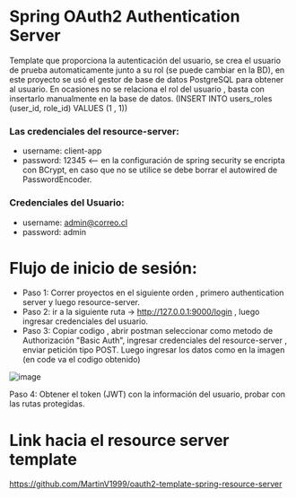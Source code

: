 # Spring OAuth2 Authentication Server

Template que proporciona la autenticación del usuario, se crea el usuario de prueba automaticamente junto a su rol (se puede cambiar en la BD), en este proyecto se usó el gestor de base de datos PostgreSQL para obtener al usuario. En ocasiones no se relaciona el rol del usuario , basta con insertarlo manualmente en la base de datos. (INSERT INTO users_roles (user_id, role_id) VALUES (1 , 1))

### Las credenciales del resource-server: 
- username: client-app
- password: 12345 <-- en la configuración de spring security se encripta con BCrypt, en caso que no se utilice se debe borrar el autowired de PasswordEncoder.

### Credenciales del Usuario:
- username: admin@correo.cl
- password: admin

# Flujo de inicio de sesión:

- Paso 1: Correr proyectos en el siguiente orden , primero authentication server y luego resource-server.
- Paso 2: ir a la siguiente ruta -> http://127.0.0.1:9000/login , luego ingresar credenciales del usuario.
- Paso 3: Copiar codigo , abrir postman seleccionar como metodo de Authorización  "Basic Auth", ingresar credenciales del resource-server , enviar petición tipo POST. Luego ingresar los datos como en la imagen (en code va el codigo obtenido)

![image](https://github.com/MartinV1999/oauth2-template-spring/assets/96119356/f7042330-6910-45b0-a1ce-41258dbbc616)

Paso 4: Obtener el token (JWT) con la información del usuario, probar con las rutas protegidas.

# Link hacia el resource server template

https://github.com/MartinV1999/oauth2-template-spring-resource-server
